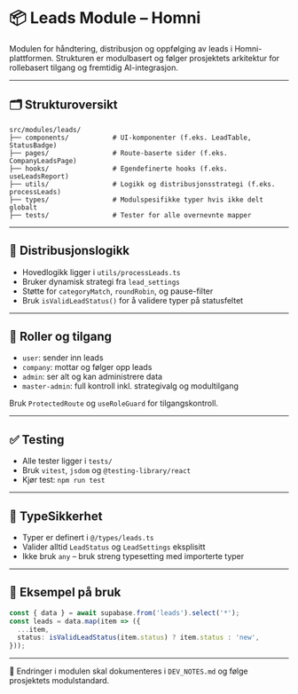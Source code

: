 
# 📦 Leads Module – Homni

Modulen for håndtering, distribusjon og oppfølging av leads i Homni-plattformen.
Strukturen er modulbasert og følger prosjektets arkitektur for rollebasert tilgang og fremtidig AI-integrasjon.

---

## 🗂️ Strukturoversikt

```
src/modules/leads/
├── components/           # UI-komponenter (f.eks. LeadTable, StatusBadge)
├── pages/                # Route-baserte sider (f.eks. CompanyLeadsPage)
├── hooks/                # Egendefinerte hooks (f.eks. useLeadsReport)
├── utils/                # Logikk og distribusjonsstrategi (f.eks. processLeads)
├── types/                # Modulspesifikke typer hvis ikke delt globalt
├── tests/                # Tester for alle overnevnte mapper
```

---

## 🔄 Distribusjonslogikk
- Hovedlogikk ligger i `utils/processLeads.ts`
- Bruker dynamisk strategi fra `lead_settings`
- Støtte for `categoryMatch`, `roundRobin`, og pause-filter
- Bruk `isValidLeadStatus()` for å validere typer på statusfeltet

---

## 👥 Roller og tilgang
- `user`: sender inn leads
- `company`: mottar og følger opp leads
- `admin`: ser alt og kan administrere data
- `master-admin`: full kontroll inkl. strategivalg og modultilgang

Bruk `ProtectedRoute` og `useRoleGuard` for tilgangskontroll.

---

## ✅ Testing
- Alle tester ligger i `tests/`
- Bruk `vitest`, `jsdom` og `@testing-library/react`
- Kjør test: `npm run test`

---

## 🧪 TypeSikkerhet
- Typer er definert i `@/types/leads.ts`
- Valider alltid `LeadStatus` og `LeadSettings` eksplisitt
- Ikke bruk `any` – bruk streng typesetting med importerte typer

---

## 📌 Eksempel på bruk
```ts
const { data } = await supabase.from('leads').select('*');
const leads = data.map(item => ({
  ...item,
  status: isValidLeadStatus(item.status) ? item.status : 'new',
}));
```

---

📁 Endringer i modulen skal dokumenteres i `DEV_NOTES.md` og følge prosjektets modulstandard.
